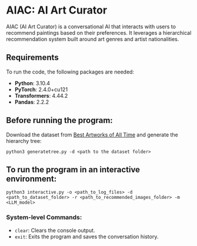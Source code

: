 # AIAC: AI Art Curator

AIAC (AI Art Curator) is a conversational AI that interacts with users to recommend paintings based on their preferences. 
It leverages a hierarchical recommendation system built around art genres and artist nationalities.

## Requirements
To run the code, the following packages are needed:
- **Python**: 3.10.4
- **PyTorch**: 2.4.0+cu121
- **Transformers**: 4.44.2
- **Pandas**: 2.2.2

## Before running the program:
Download the dataset from [Best Artworks of All Time](https://www.kaggle.com/datasets/ikarus777/best-artworks-of-all-time) and generate the hierarchy tree:
```
python3 generatetree.py -d <path to the dataset folder>
```

## To run the program in an interactive environment:

```
python3 interactive.py -o <path_to_log_files> -d <path_to_dataset_folder> -r <path_to_recommended_images_folder> -m <LLM_model>
```

### System-level Commands:

- `clear`: Clears the console output.
- `exit`: Exits the program and saves the conversation history.